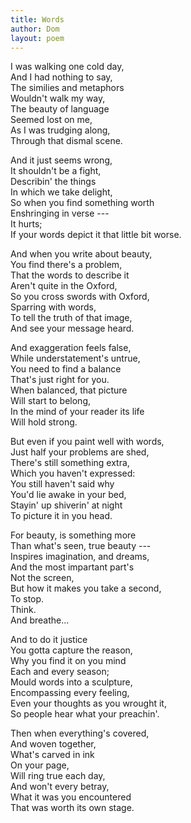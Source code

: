 ```yaml
---
title: Words
author: Dom
layout: poem
---
```


I was walking one cold day,  
And I had nothing to say,  
The similies and metaphors  
Wouldn't walk my way,  
The beauty of language  
Seemed lost on me,  
As I was trudging along,  
Through that dismal scene.  

And it just seems wrong,  
It shouldn't be a fight,  
Describin' the things  
In which we take delight,  
So when you find something worth  
Enshringing in verse ---  
It hurts;  
If your words depict it that little bit worse.  

And when you write about beauty,  
You find there's a problem,  
That the words to describe it  
Aren't quite in the Oxford,  
So you cross swords with Oxford,  
Sparring with words,  
To tell the truth of that image,  
And see your message heard.  

And exaggeration feels false,  
While understatement's untrue,  
You need to find a balance  
That's just right for you.  
When balanced, that picture  
Will start to belong,  
In the mind of your reader its life  
Will hold strong.  

But even if you paint well with words,  
Just half your problems are shed,  
There's still something extra,  
Which you haven't expressed:  
You still haven't said why  
You'd lie awake in your bed,  
Stayin' up shiverin' at night  
To picture it in you head.  

For beauty, is something more  
Than what's seen, true beauty ---  
Inspires imagination, and dreams,  
And the most impartant part's  
Not the screen,  
But how it makes you take a second,  
To stop.  
Think.  
And breathe...  

And to do it justice  
You gotta capture the reason,  
Why you find it on you mind  
Each and every season;  
Mould words into a sculpture,  
Encompassing every feeling,  
Even your thoughts as you wrought it,  
So people hear what your preachin'.  

Then when everything's covered,  
And woven together,  
What's carved in ink  
On your page,  
Will ring true each day,  
And won't every betray,  
What it was you encountered  
That was worth its own stage.  